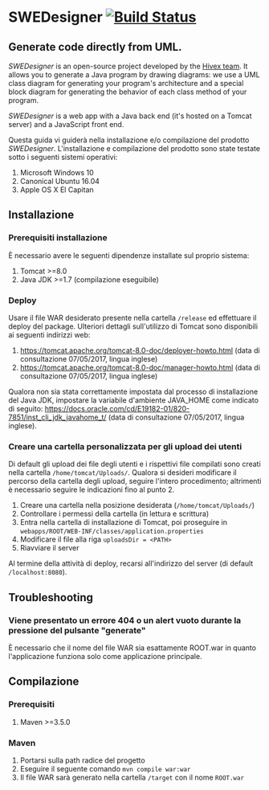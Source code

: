# SWEDesigner [![Build Status](https://travis-ci.org/hivex-unipd/swedesigner.svg?branch=master)](https://travis-ci.org/hivex-unipd/swedesigner)
## Generate code directly from UML.

_SWEDesigner_ is an open-source project developed by the [Hivex team](https://hivex-unipd.github.io). It allows you to generate a Java program by drawing diagrams: we use a UML class diagram for generating your program's architecture and a special block diagram for generating the behavior of each class method of your program.

_SWEDesigner_ is a web app with a Java back end (it's hosted on a Tomcat server) and a JavaScript front end.


Questa guida vi guiderà nella installazione e/o compilazione del prodotto _SWEDesigner_. L'installazione e compilazione del prodotto sono state testate sotto i seguenti sistemi operativi:

1. Microsoft Windows 10
2. Canonical Ubuntu 16.04
3. Apple OS X El Capitan

## Installazione
### Prerequisiti installazione
È necessario avere le seguenti dipendenze installate sul proprio sistema:
1. Tomcat >=8.0
2. Java JDK >=1.7 (compilazione eseguibile)

### Deploy
Usare il file WAR desiderato presente nella cartella `/release` ed effettuare il deploy del package. Ulteriori dettagli sull'utilizzo di Tomcat sono disponibili ai seguenti indirizzi web:
1. https://tomcat.apache.org/tomcat-8.0-doc/deployer-howto.html (data di consultazione 07/05/2017, lingua inglese)
2. https://tomcat.apache.org/tomcat-8.0-doc/manager-howto.html (data di consultazione 07/05/2017, lingua inglese)

Qualora non sia stata correttamente impostata dal processo di installazione del Java JDK, impostare la variabile d'ambiente JAVA_HOME come indicato di seguito: https://docs.oracle.com/cd/E19182-01/820-7851/inst_cli_jdk_javahome_t/ (data di consultazione 07/05/2017, lingua inglese). 


### Creare una cartella personalizzata per gli upload dei utenti
Di default gli upload dei file degli utenti e i rispettivi file compilati sono creati nella cartella `/home/tomcat/Uploads/`. Qualora si desideri modificare il percorso della cartella degli upload, seguire l'intero procedimento; altrimenti è necessario seguire le indicazioni fino al punto 2.

1. Creare una cartella nella posizione desiderata (`/home/tomcat/Uploads/`)
2. Controllare i permessi della cartella (in lettura e scrittura)
3. Entra nella cartella di installazione di Tomcat, poi proseguire in `webapps/ROOT/WEB-INF/classes/application.properties`
4. Modificare il file alla riga `uploadsDir = <PATH>`
5. Riavviare il server

Al termine della attività di deploy, recarsi all'indirizzo del server (di default `/localhost:8080`).

## Troubleshooting
### Viene presentato un errore 404 o un alert vuoto durante la pressione del pulsante "generate"
È necessario che il nome del file WAR sia esattamente ROOT.war in quanto l'applicazione funziona solo come applicazione principale.

## Compilazione
### Prerequisiti
1. Maven >=3.5.0

### Maven
1. Portarsi sulla path radice del progetto
2. Eseguire il seguente comando 
```mvn compile war:war```
3. Il file WAR sarà generato nella cartella `/target` con il nome `ROOT.war`



